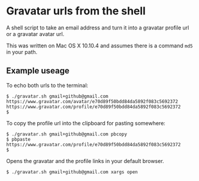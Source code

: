 # Gravatar urls from the shell
A shell script to take an email address and turn it into a gravatar profile
url or a gravatar avatar url.

This was written on Mac OS X 10.10.4 and assumes there is a command `md5` in
your path.

## Example useage
To echo both urls to the terminal:
```
$ ./gravatar.sh gmail+github@gmail.com
https://www.gravatar.com/avatar/e70d89f50bdd84da5892f083c5692372
https://www.gravatar.com/profile/e70d89f50bdd84da5892f083c5692372
$
```
To copy the profile url into the clipboard for pasting somewhere:
```
$ ./gravatar.sh gmail+github@gmail.com pbcopy
$ pbpaste 
https://www.gravatar.com/profile/e70d89f50bdd84da5892f083c5692372
$
```
Opens the gravatar and the profile links in your default browser.
```
$ ./gravatar.sh gmail+github@gmail.com xargs open
```

